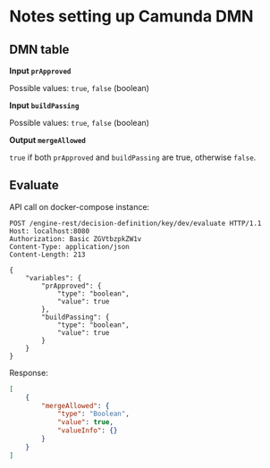 # Notes setting up Camunda DMN

## DMN table

**Input `prApproved`**

Possible values: `true`, `false` (boolean)

**Input `buildPassing`**

Possible values: `true`, `false` (boolean)

**Output `mergeAllowed`**

`true` if both `prApproved` and `buildPassing` are true, otherwise `false`.

## Evaluate

API call on docker-compose instance:

```http
POST /engine-rest/decision-definition/key/dev/evaluate HTTP/1.1
Host: localhost:8080
Authorization: Basic ZGVtbzpkZW1v
Content-Type: application/json
Content-Length: 213

{
    "variables": {
        "prApproved": {
            "type": "boolean",
            "value": true
        },
        "buildPassing": {
            "type": "boolean",
            "value": true
        }
    }
}
```

Response:

```json
[
    {
        "mergeAllowed": {
            "type": "Boolean",
            "value": true,
            "valueInfo": {}
        }
    }
]
```
